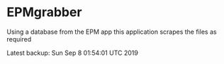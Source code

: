 # EPMgrabber
Using a database from the EPM app this application scrapes the files as required


Latest backup: Sun Sep 8 01:54:01 UTC 2019
